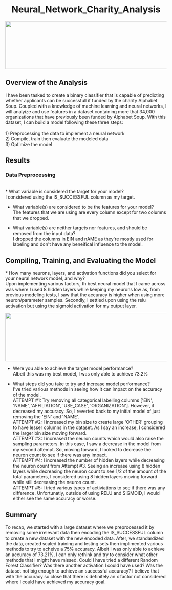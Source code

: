 <h1 align = "center"> Neural_Network_Charity_Analysis </h1>

<p align = "center">
<img src = "https://www.charitydata.ca/img/charitydata.png" width = "700" height = "150">
 </p>
 
<h2> Overview of the Analysis </h2> 
I have been tasked to create a binary classifier that is capable of predicting whether applicants can be successfull if funded by the charity Alphabet Soup. Coupled with a knowledge of machine learning and neural networks, I will analyize and use features in a dataset containing more that 34,000 organizations that have previously been funded by Alphabet Soup. With this dataset, I can build a model following these three steps:<br>
<br>
1) Preprocessing the data to implement a neural network <br>
2) Compile, train then evaluate the modeled data <br>
3) Optimize the model <br>

<h2> Results </h2>

<h3> Data Preprocessing </h3> <br>
* What variable is considered the target for your model? <br>
I considered using the IS_SUCCESSFUL column as my target. <br>

* What variable(s) are considered to be the features for your model? <br>
The features that we are using are every column except for two columns that we dropped. <br>

* What variable(s) are neither targets nor features, and should be removed from the input data? <br>
I dropped the columns in EIN and nAME as they're mostly used for labeling and don't have any beneifical influence to the model. <br>

<h2> Compiling, Training, and Evaluating the Model </h2> 
* How many neurons, layers, and activation functions did you select for your neural network model, and why? <br>
Upon implementing various factors, th best neural model that I came across was where I used 8 hidden layers while keeping my neurons low as, from previous modeling tests, I saw that the accuracy is higher when using more neuron/parameter samples. Secondly, I settled upon using the relu activation but using the sigmoid activation for my output layer.

<p align = "center">
<img src = "https://www.charitydata.ca/img/pic1.png" width = "700" height = "150">
 </p>

* Were you able to achieve the target model performance? <br>
Albeit this was my best model, I was only able to achieve 73.2%

* What steps did you take to try and increase model performance? <br>
I've tried various methods in seeing how it can impact on the accuracy of the model. <br>
ATTEMPT #1: Try removing all categorical labelling columns ['EIN', 'NAME', 'AFFILIATION', 'USE_CASE', 'ORGANIZATION']. However, it decreased my accuracy. So, I reverted back to my initial model of just removing the 'EIN' and 'NAME'. <br>
ATTEMPT #2: I increased my bin size to create large 'OTHER' grouping to have lesser columns in the dataset. As I say an increase, I considered the larger bin size moving forward. <br>
ATTEMPT #3: I increased the neuron counts which would also raise the sampling parameters. In this case, I saw a decrease in the model from my second attempt. So, moving forward, I looked to decrease the neuron count to see if there was any impact. <br>
ATTEMPT #4: I increased the number of hidden layers while decreasing the neuron count from Attempt #3. Seeing an increase using 8 hidden layers while decreasing the neuron count to see 1/2 of the amount of the total parameters, I considered using 8 hidden layers moving forward while still decreasing the neuron count. <br>
ATTEMPT #5: I tried various types of activiations to see if there was any difference. Unfortunatly, outside of using RELU and SIGMOID, I would either see the same accuracy or worse. <br>

<h2> Summary </h2>
To recap, we started with a large dataset where we preprocessed it by removing some irrelevant data then encoding the IS_SUCCESSFUL column to create a new dataset with the new encoded data. After, we standardized the data, created scaled training and testing sets then implimented various methods to try to acheive a 75% accuracy. Albeit I was only able to achieve an accuracy of 73.21%, I can only rethink and try to consider what other methods that I might have missed. Could I have tried a different Random Forest Classifier? Was there another activation I could have used? Was the dataset not big enough to achieve an successful accuracy? I believe that with the accuracy so close that there is definitely an x factor not considered where I could have achieved my accuracy goal.
